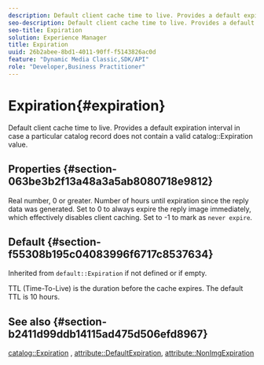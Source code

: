 ```yaml
---
description: Default client cache time to live. Provides a default expiration interval in case a particular catalog record does not contain a valid catalog Expiration value.
seo-description: Default client cache time to live. Provides a default expiration interval in case a particular catalog record does not contain a valid catalog Expiration value.
seo-title: Expiration
solution: Experience Manager
title: Expiration
uuid: 26b2abee-8bd1-4011-90ff-f5143826ac0d
feature: "Dynamic Media Classic,SDK/API"
role: "Developer,Business Practitioner"
---
```


# Expiration{#expiration}

Default client cache time to live. Provides a default expiration interval in case a particular catalog record does not contain a valid catalog::Expiration value.

## Properties {#section-063be3b2f13a48a3a5ab8080718e9812}

Real number, 0 or greater. Number of hours until expiration since the reply data was generated. Set to 0 to always expire the reply image immediately, which effectively disables client caching. Set to -1 to mark as `never expire`.

## Default {#section-f55308b195c04083996f6717c8537634}

Inherited from `default::Expiration` if not defined or if empty.

TTL (Time-To-Live) is the duration before the cache expires. The default TTL is 10 hours.

## See also {#section-b2411d99ddb14115ad475d506efd8967}

[catalog::Expiration](../../../../../is-api/image-catalog/image-serving-api-ref/c-image-catalog-reference/c-image-svg-data-reference/c-image-data-reference/r-expiration-cat.md#reference-a7afd668ecbb4d2da65d86259aa6a28a) , [attribute::DefaultExpiration](../../../../../is-api/image-catalog/image-serving-api-ref/c-image-catalog-reference/c-attributes-reference/r-defaultexpiration.md#reference-0526166fab654fceb243b75d1ea4f0cf), [attribute::NonImgExpiration](../../../../../is-api/image-catalog/image-serving-api-ref/c-image-catalog-reference/c-attributes-reference/r-nonimgexpiration.md#reference-a8066cd0d24b4ea98100ade4821f1f9d) 
